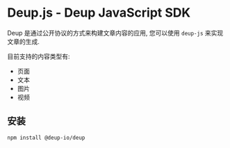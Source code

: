 # Deup.js - Deup JavaScript SDK


Deup 是通过公开协议的方式来构建文章内容的应用, 您可以使用 `deup-js` 来实现文章的生成.

目前支持的内容类型有:

- 页面
- 文本
- 图片
- 视频

## 安装

```bash
npm install @deup-io/deup
```
